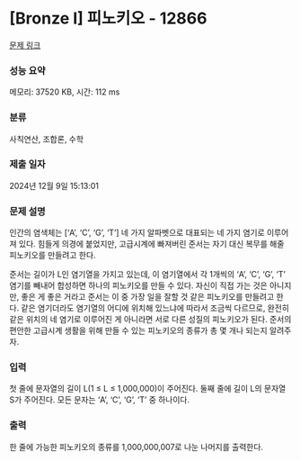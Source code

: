 # [Bronze I] 피노키오 - 12866 

[문제 링크](https://www.acmicpc.net/problem/12866) 

### 성능 요약

메모리: 37520 KB, 시간: 112 ms

### 분류

사칙연산, 조합론, 수학

### 제출 일자

2024년 12월 9일 15:13:01

### 문제 설명

<p>인간의 염색체는 [‘A’, ‘C’, ‘G’, ‘T’] 네 가지 알파벳으로 대표되는 네 가지 염기로 이루어져 있다. 힘들게 의경에 붙었지만, 고급시계에 빠져버린 준서는 자기 대신 복무를 해줄 피노키오를 만들려고 한다.</p>

<p>준서는 길이가 L인 염기열을 가지고 있는데, 이 염기열에서 각 1개씩의 ‘A’, ‘C’, ‘G’, ‘T’ 염기를 빼내어 합성하면 하나의 피노키오를 만들 수 있다. 자신이 직접 가는 것은 아니지만, 좋은 게 좋은 거라고 준서는 이 중 가장 일을 잘할 것 같은 피노키오를 만들려고 한다. 같은 염기더라도 염기열의 어디에 위치해 있느냐에 따라서 조금씩 다르므로, 완전히 같은 위치의 네 염기로 이루어진 게 아니라면 서로 다른 성질의 피노키오가 된다. 준서의 편안한 고급시계 생활을 위해 만들 수 있는 피노키오의 종류가 총 몇 개나 되는지 알려주자.</p>

### 입력 

 <p>첫 줄에 문자열의 길이 L(1 ≤ L ≤ 1,000,000)이 주어진다. 둘째 줄에 길이 L의 문자열 S가 주어진다. 모든 문자는 ‘A’, ‘C’, ‘G’, ‘T’ 중 하나이다.</p>

### 출력 

 <p>한 줄에 가능한 피노키오의 종류를 1,000,000,007로 나눈 나머지를 출력한다.</p>

